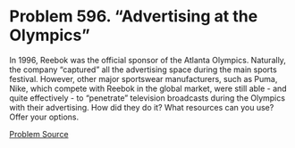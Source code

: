 # Problem 596. “Advertising at the Olympics”

In 1996, Reebok was the official sponsor of the Atlanta Olympics. Naturally, the company “captured” all the advertising space during the main sports festival. However, other major sportswear manufacturers, such as Puma, Nike, which compete with Reebok in the global market, were still able - and quite effectively - to “penetrate” television broadcasts during the Olympics with their advertising. How did they do it? What resources can you use? Offer your options.

[Problem Source](https://www.trizland.ru/tasks/5248/)